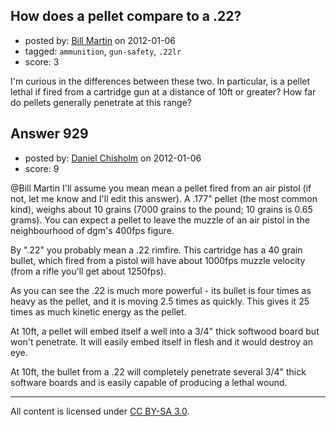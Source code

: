 ## How does a pellet compare to a .22?

- posted by: [Bill Martin](https://stackexchange.com/users/-1/349-bill-martin) on 2012-01-06
- tagged: `ammunition`, `gun-safety`, `.22lr`
- score: 3

I'm curious in the differences between these two. In particular, is a pellet lethal if fired from a cartridge gun at a distance of 10ft or greater? How far do pellets generally penetrate at this range?


## Answer 929

- posted by: [Daniel Chisholm](https://stackexchange.com/users/-1/36-daniel-chisholm) on 2012-01-06
- score: 9

@Bill Martin I'll assume you mean mean a pellet fired from an air pistol (if not, let me know and I'll edit this answer).  A .177" pellet (the most common kind), weighs about 10 grains (7000 grains to the pound; 10 grains is 0.65 grams).  You can expect a pellet to leave the muzzle of an air pistol in the neighbourhood of dgm's 400fps figure.

By ".22" you probably mean a .22 rimfire.  This cartridge has a 40 grain bullet, which fired from a pistol will have about 1000fps muzzle velocity (from a rifle you'll get about 1250fps).

As you can see the .22 is much more powerful - its bullet is four times as heavy as the pellet, and it is moving 2.5 times as quickly.  This gives it 25 times as much kinetic energy as the pellet.

At 10ft, a pellet will embed itself a well into a 3/4" thick softwood board but won't penetrate.  It will easily embed itself in flesh and it would destroy an eye.

At 10ft, the bullet from a .22 will completely penetrate several 3/4" thick software boards and is easily capable of producing a lethal wound.




---

All content is licensed under [CC BY-SA 3.0](https://creativecommons.org/licenses/by-sa/3.0/).
